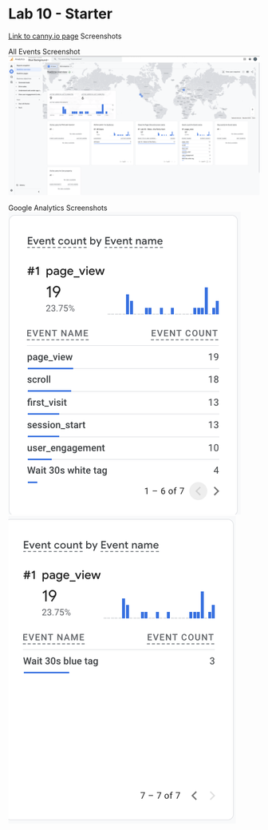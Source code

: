 # Lab 10 - Starter
[Link to canny.io page](https://cse110-lab10-trn019.canny.io/)
Screenshots

All Events Screenshot
![all-events.png](./screenshots/all-events.png)

Google Analytics Screenshots
![google-analytics-1.png](./screenshots/google-analytics-1.png)
![google-analytics-2.png](./screenshots/google-analytics-2.png)